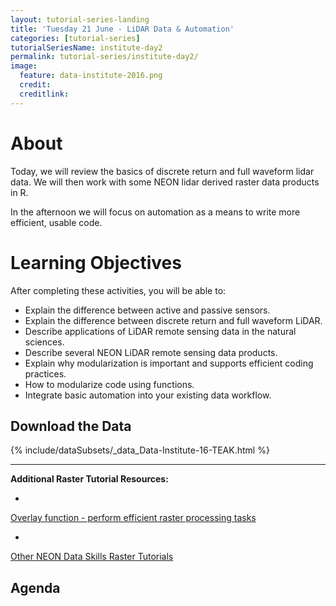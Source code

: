 ```yaml
---
layout: tutorial-series-landing
title: 'Tuesday 21 June - LiDAR Data & Automation'
categories: [tutorial-series]
tutorialSeriesName: institute-day2
permalink: tutorial-series/institute-day2/
image:
  feature: data-institute-2016.png
  credit:
  creditlink:
---
```


# About
Today, we will review the basics of discrete return and full waveform lidar data.
We will then work with some NEON lidar derived raster data products in R.

In the afternoon we will focus on automation as a means to write more efficient,
usable code.

<div id="objectives" markdown="1">

# Learning Objectives

After completing these activities, you will be able to:

* Explain the difference between active and passive sensors.
* Explain the difference between discrete return and full waveform LiDAR.
* Describe applications of LiDAR remote sensing data in the natural sciences. 
* Describe several NEON LiDAR remote sensing data products.
* Explain why modularization is important and supports efficient coding practices.
* How to modularize code using functions.
* Integrate basic automation into your existing data workflow. 

## Download the Data

{% include/dataSubsets/_data_Data-Institute-16-TEAK.html %}

****

**Additional Raster Tutorial Resources:**

* <a href="http://neondataskills.org/R/Raster-Calculations-In-R/Overlay" target="_blank">
Overlay function - perform efficient raster processing tasks</a>
* <a href="http://neondataskills.org/raster/" target="_blank">
Other NEON Data Skills Raster Tutorials</a>
</div>




##  Agenda
